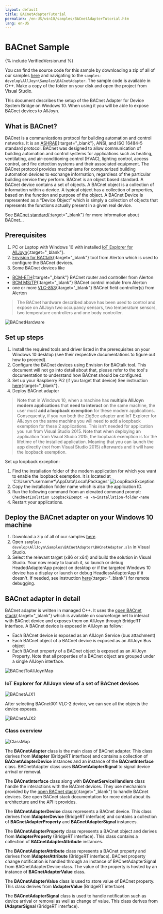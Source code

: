 ```yaml
---
layout: default
title: BACnetAdapterTutorial
permalink: /en-US/win10/samples/BACnetAdapterTutorial.htm
lang: en-US
---
```


# BACnet Sample

{% include VerifiedVersion.md %}

You can find the source code for this sample by downloading a zip of all of our samples [here](https://github.com/ms-iot/samples/archive/develop.zip) and navigating to the `samples-develop\AllJoyn\Samples\BACnetAdapter`.  The sample code is available in C++. Make a copy of the folder on your disk and open the project from Visual Studio.


This document describes the setup of the BACnet Adapter for Device System Bridge on Windows 10. When using it you will be able to expose BACnet devices to AllJoyn.

## What is BACnet?

BACnet is a communications protocol for building automation and control networks. It is an [ASHRAE](http://www.bacnet.org){:target="_blank"}, ANSI, and ISO 16484-5 standard protocol. BACnet was designed to allow communication of building automation and control systems for applications such as heating, ventilating, and air-conditioning control (HVAC), lighting control, access control, and fire detection systems and their associated equipment. The BACnet protocol provides mechanisms for computerized building automation devices to exchange information, regardless of the particular building service they perform.
BACnet is an object based standard. A BACnet device contains a set of objects. A BACnet object is a collection of information within a device. A typical object has a collection of properties, based on the function and purpose of the object. A BACnet Device is represented as a “Device Object” which is simply a collection of objects that represents the functions actually present in a given real device. 

See [BACnet standard](http://www.bacnet.org){:target="_blank"} for more information about BACnet...

## Prerequisites

1. PC or Laptop with Windows 10 with installed [IoT Explorer for AllJoyn]({{site.baseurl}}/en-US/win10/AllJoyn.htm#AllJoynExplorer){:target="_blank"}.
2. [Envision for BACtalk](http://alerton.com/en-US/Pages/Product.aspx?category=Management&cat=ECC-Alerton&pid=Envision){:target="_blank"} tool from Alerton which is used to configure the BACnet devices.
3. Some BACnet devices like
 - [BCM-ETH](http://alerton.com/en-US/Pages/Product.aspx?category=Integration&cat=ECC-Alerton&pid=BCMETH){:target="_blank"} BACnet router and controller from  Alerton
 - [BCM MS/TP](http://alerton.com/en-US/Pages/Product.aspx?category=Integration&cat=ECC-Alerton&pid=BCMMSTP){:target="_blank"} BACnet control module from Alerton
 - one or more [VLC-853](http://alerton.com/en-US/Pages/Product.aspx?category=Field%20Controller&cat=ECC-Alerton&pid=VLC853){:target="_blank"} BACnet field controller(s) from Alerton

> The BACnet hardware described above has been used to control and expose on AllJoyn two occupancy sensors, two temperature sensors, two temperature controllers and one body controller.

![BACnetHardware]({{site.baseurl}}/Resources/images/AllJoyn/BACnetHardware.jpg)

## Set up steps
1. Install the required tools and driver listed in the prerequisites on your Windows 10 desktop
(see their respective documentations to figure out how to proceed).
2. Configure the BACnet devices using Envision for BACtalk tool. 
This document will not go into detail about that, please refer to the tool's documentation to understand how BACnet should be configured.
3. Set up your Raspberry Pi2 (if you target that device)
See instruction [here]({{site.baseurl}}/en-US/win10/SetupRPI.htm){:target="_blank"}.
5. Deploy BACnet adapter

>Note that in Windows 10, when a machine has __multiple AllJoyn modern applications__ that __need to interact__ on the same machine, the user must __add a loopback exemption__ for these modern applications. Consequently, if you run both the ZigBee adapter and IoT Explorer for AllJoyn on the same machine you will need to add a loopback exemption for these 2 applications. This isn’t needed for application you run from Visual Studio 2015. Note that when deploying an application from Visual Studio 2015, the loopback exemption is for the lifetime of the installed application. Meaning that you can launch the app directly (not from Visual Studio 2015) afterwards and it will have the loopback exemption.

Set up loopback exception:

 1. Find the installation folder of the modern application for which you want to enable the loopback exemption. It is located at 'C:\Users\*username*\AppData\Local\Packages'
 ![LoopBackException]({{site.baseurl}}/Resources/images/AllJoyn/BACnetLoopBackException.png)
 2. Copy the installation folder name which is also the application ID.
 3. Run the following command from an elevated command prompt:
`CheckNetIsolation LoopbackExempt -a -n=installation-folder-name`
 4. Restart your applications.

## Deploy the BACnet adapter on your Windows 10 machine
1. Download a zip of all of our samples [here](https://github.com/ms-iot/samples/archive/develop.zip).
2. Open `samples-develop\AllJoyn\Samples\BACnetAdapter\BACnetAdapter.sln` in Visual Studio.
4. Select the relevant target (x86 or x64) and build the solution in Visual Studio.
Your now ready to launch it, so launch or debug HeadedAdapterApp project on desktop or if the targeted Windows 10 device has a display or launch or debug HeadlessAdapterApp if it doesn't. 
If needed, see instruction [here]({{site.baseurl}}/en-US/win10/AppDeployment.htm){:target="_blank"} for remote debugging.

## BACnet adapter in detail 
BACnet adapter is written in managed C++. It uses the [open BACnet stack](http://bacnet.sourceforge.net/){:target="_blank"} which is available on sourceforge.net to interact with BACnet device and exposes them on AllJoyn through BridgeRT interface. A BACnet device is exposed in AllJoyn as follow:
  
- Each BACnet device is exposed as an AllJoyn Service (bus attachment)
- Each BACnet object of a BACnet device is exposed as an AllJoyn Bus object
- Each BACnet property of a BACnet object is exposed as an AllJoyn Property. Note that all properties of a BACnet object are grouped under a single AllJoyn interface.

![BACnetToAllJoynMap]({{site.baseurl}}/Resources/images/AllJoyn/BACnetToAllJoynMap.png)

### IoT Explorer for AllJoyn view of a set of BACnet devices

![BACnetAJX1]({{site.baseurl}}/Resources/images/AllJoyn/BACnetAJX1.png)

After selecting BACnet001 VLC-2 device, we can see all the objects the device exposes.

![BACnetAJX2]({{site.baseurl}}/Resources/images/AllJoyn/BACnetAJX2.png)

### Class overview

![ClassMap]({{site.baseurl}}/Resources/images/AllJoyn/BACnetClassMap.png)

The __BACnetAdapter__ class is the main class of BACnet adapter. This class derives from __IAdapter__ (BridgeRT interface) and contains a collection of __BACnetAdapterDevice__ instances and an instance of the __BACnetInterface__ class. BACnetAdapter class uses __BACnetAdapterSignal__ to signal device arrival or removal.

The __BACnetInterface__ class along with __BACnetServiceHandlers__ class handle the interactions with the BACnet devices. They use mechanism provided by the [open BACnet stack](http://bacnet.sourceforge.net){:target="_blank"} to handle BACnet devices. See open BACnet stack documentation for more detail about its architecture and the API it provides.

The __BACnetAdapterDevice__ class represents a BACnet device. This class derives from __IAdapterDevice__ (BridgeRT interface) and contains a collection of __BACnetAdapterProperty__ and __BACnetAdapterSignal__ instances.

The __BACnetAdapterProperty__ class represents a BACnet object and derives from __IAdapterProperty__ (BridgeRT interface). This class contains a collection of __BACnetAdapterAttribute__ instances.

The __BACnetAdapterAttribute__ class represents a BACnet property and derives from __IAdapterAttribute__ (BridgeRT interface). BACnet property change notification is handled through an instance of BACnetAdapterSignal from BACnetAdapterDevice class. The value of the property is hosted by an instance of __BACnetAdapterValue__ class.

The __BACnetAdapterValue__ class is used to store value of BACnet property. This class derives from __IAdapterValue__ (BridgeRT interface).

The __BACnetAdapterSignal__ class is used to handle notification such as device arrival or removal as well as change of value. This class derives from __IAdapterSignal__ (BridgeRT interface).

